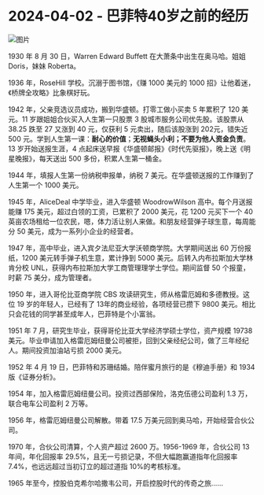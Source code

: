 # 2024-04-02 - 巴菲特40岁之前的经历

![图片](https://mmbiz.qpic.cn/mmbiz_png/Kfk0At8sXnzeLfDu4StvA0GvdlX2lAAv0KV5RMPafj0jDwicJ64nCSq9UykZFPEpqyEW2oZdfUloKku3puTMNXw/640?wx_fmt=png&from=appmsg&tp=webp&wxfrom=5&wx_lazy=1)

1930 年 8 月 30 日，Warren Edward Buffett 在大萧条中出生在奥马哈。姐姐 Doris，妹妹 Roberta。

1936 年，RoseHill 学校。沉溺于图书馆，《赚 1000 美元的 1000 招》让他着迷，《桥牌全攻略》比象棋好玩。

1942 年，父亲竞选议员成功，搬到华盛顿。打零工做小买卖 5 年累积了 120 美元。11 岁跟姐姐合伙买入人生第一只股票 3 股城市服务公司优先股。该股票从 38.25 跌至 27 又涨到 40 元，仅获利 5 元卖出，随后该股涨到 202元，错失近 500 元。学到人生第一课：**耐心的价值**；**无视蝇头小利；不要为他人资金负责**。13 岁开始送报生涯，4 点起床送早报《华盛顿邮报》《时代先驱报》，晚上送《明星晚报》，每天送出 500 多份，积累人生第一桶金。

1944 年，填报人生第一份纳税申报单，纳税 7 美元。在华盛顿送报的工作赚到了人生第一个 1000 美元。

1945 年，AliceDeal 中学毕业，进入华盛顿 WoodrowWilson 高中。每个月送报能赚 175 美元，超过白领的工资，已累积了 2000 美元，花 1200 元买下一个 40 英亩农场租给一位农民，嗯，体力活让别人来做。和朋友经营弹子球生意，每周能分 50 美元，成为一系列小企业的经营者。

1947 年，高中毕业，进入宾夕法尼亚大学沃顿商学院。大学期间送出 60 万份报纸，1200 美元转手弹子机生意，累计挣到 5000 美元。后转入内布拉斯加大学林肯分校 UNL，获得内布拉斯加大学工商管理理学士学位。期间监督 50 个报童，时薪 75 美分，成为管理者。

1950 年，进入哥伦比亚商学院 CBS 攻读研究生，师从格雷厄姆和多德教授。这位 19 岁的年轻人，已经有了 13年的商业经验，各项经营已攒下 9800 美元。相比只会花钱的同学甚至成年人，巴菲特是个小富翁。

1951 年 7 月，研究生毕业，获得哥伦比亚大学经济学硕士学位，资产规模 19738 美元。毕业申请加入格雷厄姆纽曼公司被拒，回到父亲经纪公司，做了三年经纪人。期间投资加油站亏损 2000 美元。

1952 年 4 月 19 日，巴菲特和苏珊结婚。陪伴蜜月旅行的是《穆迪手册》和 1934 版《证券分析》。

1954 年，加入格雷厄姆纽曼公司。投资过西部保险，洛克伍德公司盈利 1.3 万，联合电车公司盈利 2 万等。

1956 年，格雷厄姆纽曼公司解散。带着 17.5 万美元回到奥马哈，开始经营合伙公司。

1970 年，合伙公司清算，个人资产超过 2600 万。1956-1969 年，合伙公司 13 年间，年化回报率 29.5%，且无一亏损记录，不但大幅跑赢道指年化回报率 7.4%，也远远超过当初订立的超过道指 10%的考核标准。

1965 年至今，控股伯克希尔哈撒韦公司，开启控股时代的传奇之旅......